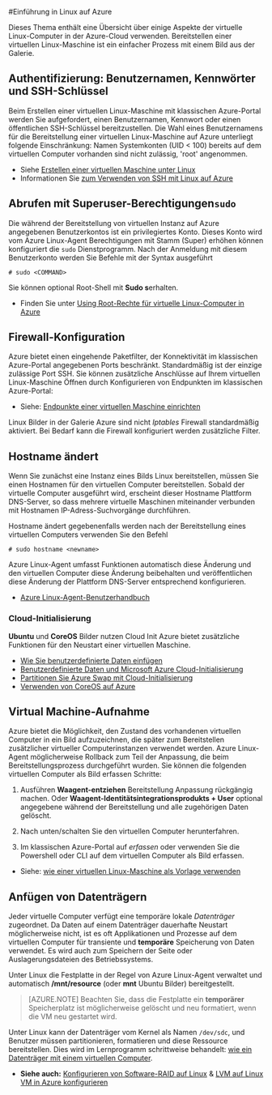 <properties
    pageTitle="Einführung in Azure Linux | Microsoft Azure"
    description="Erfahren Sie mehr über Azure virtuelle Linux-Computer auf."
    services="virtual-machines-linux"
    documentationCenter="python"
    authors="szarkos"
    manager="timlt"
    editor=""
    tags="azure-resource-manager,azure-service-management"/>

<tags
    ms.service="virtual-machines-linux"
    ms.workload="infrastructure-services"
    ms.tgt_pltfrm="vm-linux"
    ms.devlang="na"
    ms.topic="article"
    ms.date="08/24/2016"
    ms.author="szark"/>

#<a name="introduction-to-linux-on-azure"></a>Einführung in Linux auf Azure

Dieses Thema enthält eine Übersicht über einige Aspekte der virtuelle Linux-Computer in der Azure-Cloud verwenden. Bereitstellen einer virtuellen Linux-Maschine ist ein einfacher Prozess mit einem Bild aus der Galerie.


## <a name="authentication-usernames-passwords-and-ssh-keys"></a>Authentifizierung: Benutzernamen, Kennwörter und SSH-Schlüssel

Beim Erstellen einer virtuellen Linux-Maschine mit klassischen Azure-Portal werden Sie aufgefordert, einen Benutzernamen, Kennwort oder einen öffentlichen SSH-Schlüssel bereitzustellen. Die Wahl eines Benutzernamens für die Bereitstellung einer virtuellen Linux-Maschine auf Azure unterliegt folgende Einschränkung: Namen Systemkonten (UID < 100) bereits auf dem virtuellen Computer vorhanden sind nicht zulässig, 'root' angenommen.


 - Siehe [Erstellen einer virtuellen Maschine unter Linux](virtual-machines-linux-quick-create-cli.md)
 - Informationen Sie [zum Verwenden von SSH mit Linux auf Azure](virtual-machines-linux-mac-create-ssh-keys.md)


## <a name="obtaining-superuser-privileges-using-sudo"></a>Abrufen mit Superuser-Berechtigungen`sudo`

Die während der Bereitstellung von virtuellen Instanz auf Azure angegebenen Benutzerkontos ist ein privilegiertes Konto. Dieses Konto wird vom Azure Linux-Agent Berechtigungen mit Stamm (Super) erhöhen können konfiguriert die `sudo` Dienstprogramm. Nach der Anmeldung mit diesem Benutzerkonto werden Sie Befehle mit der Syntax ausgeführt

    # sudo <COMMAND>

Sie können optional Root-Shell mit **Sudo s**erhalten.

- Finden Sie unter [Using Root-Rechte für virtuelle Linux-Computer in Azure](virtual-machines-linux-use-root-privileges.md)


## <a name="firewall-configuration"></a>Firewall-Konfiguration

Azure bietet einen eingehende Paketfilter, der Konnektivität im klassischen Azure-Portal angegebenen Ports beschränkt. Standardmäßig ist der einzige zulässige Port SSH. Sie können zusätzliche Anschlüsse auf Ihrem virtuellen Linux-Maschine Öffnen durch Konfigurieren von Endpunkten im klassischen Azure-Portal:

 - Siehe: [Endpunkte einer virtuellen Maschine einrichten](virtual-machines-windows-classic-setup-endpoints.md)

Linux Bilder in der Galerie Azure sind nicht *Iptables* Firewall standardmäßig aktiviert. Bei Bedarf kann die Firewall konfiguriert werden zusätzliche Filter.


## <a name="hostname-changes"></a>Hostname ändert

Wenn Sie zunächst eine Instanz eines Bilds Linux bereitstellen, müssen Sie einen Hostnamen für den virtuellen Computer bereitstellen. Sobald der virtuelle Computer ausgeführt wird, erscheint dieser Hostname Plattform DNS-Server, so dass mehrere virtuelle Maschinen miteinander verbunden mit Hostnamen IP-Adress-Suchvorgänge durchführen.

Hostname ändert gegebenenfalls werden nach der Bereitstellung eines virtuellen Computers verwenden Sie den Befehl

    # sudo hostname <newname>

Azure Linux-Agent umfasst Funktionen automatisch diese Änderung und den virtuellen Computer diese Änderung beibehalten und veröffentlichen diese Änderung der Plattform DNS-Server entsprechend konfigurieren.

 - [Azure Linux-Agent-Benutzerhandbuch](virtual-machines-linux-agent-user-guide.md)

### <a name="cloud-init"></a>Cloud-Initialisierung
**Ubuntu** und **CoreOS** Bilder nutzen Cloud Init Azure bietet zusätzliche Funktionen für den Neustart einer virtuellen Maschine.

 - [Wie Sie benutzerdefinierte Daten einfügen](virtual-machines-windows-classic-inject-custom-data.md)
 - [Benutzerdefinierte Daten und Microsoft Azure Cloud-Initialisierung](https://azure.microsoft.com/blog/2014/04/21/custom-data-and-cloud-init-on-windows-azure/)
 - [Partitionen Sie Azure Swap mit Cloud-Initialisierung](https://wiki.ubuntu.com/AzureSwapPartitions)
 - [Verwenden von CoreOS auf Azure](https://coreos.com/os/docs/latest/booting-on-azure.html)


## <a name="virtual-machine-image-capture"></a>Virtual Machine-Aufnahme

Azure bietet die Möglichkeit, den Zustand des vorhandenen virtuellen Computer in ein Bild aufzuzeichnen, die später zum Bereitstellen zusätzlicher virtueller Computerinstanzen verwendet werden. Azure Linux-Agent möglicherweise Rollback zum Teil der Anpassung, die beim Bereitstellungsprozess durchgeführt wurden. Sie können die folgenden virtuellen Computer als Bild erfassen Schritte:

1. Ausführen **Waagent-entziehen** Bereitstellung Anpassung rückgängig machen. Oder **Waagent-Identitätsintegrationsprodukts + User** optional angegebene während der Bereitstellung und alle zugehörigen Daten gelöscht.

2. Nach unten/schalten Sie den virtuellen Computer herunterfahren.

3. Im klassischen Azure-Portal auf *erfassen* oder verwenden Sie die Powershell oder CLI auf dem virtuellen Computer als Bild erfassen.

 - Siehe: [wie einer virtuellen Linux-Maschine als Vorlage verwenden](virtual-machines-linux-classic-capture-image.md)


## <a name="attaching-disks"></a>Anfügen von Datenträgern

Jeder virtuelle Computer verfügt eine temporäre lokale *Datenträger* zugeordnet. Da Daten auf einem Datenträger dauerhafte Neustart möglicherweise nicht, ist es oft Applikationen und Prozesse auf dem virtuellen Computer für transiente und **temporäre** Speicherung von Daten verwendet. Es wird auch zum Speichern der Seite oder Auslagerungsdateien des Betriebssystems.

Unter Linux die Festplatte in der Regel von Azure Linux-Agent verwaltet und automatisch **/mnt/resource** (oder **mnt** Ubuntu Bilder) bereitgestellt.


>[AZURE.NOTE] Beachten Sie, dass die Festplatte ein **temporärer** Speicherplatz ist möglicherweise gelöscht und neu formatiert, wenn die VM neu gestartet wird.

Unter Linux kann der Datenträger vom Kernel als Namen `/dev/sdc`, und Benutzer müssen partitionieren, formatieren und diese Ressource bereitstellen. Dies wird im Lernprogramm schrittweise behandelt: [wie ein Datenträger mit einem virtuellen Computer](virtual-machines-linux-classic-attach-disk.md).

 - **Siehe auch:** [Konfigurieren von Software-RAID auf Linux](virtual-machines-linux-configure-raid.md)  &  [LVM auf Linux VM in Azure konfigurieren](virtual-machines-linux-configure-lvm.md)

